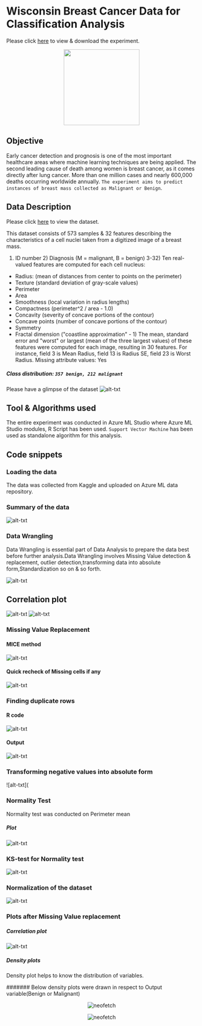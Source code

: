 # Wisconsin Breast Cancer Data for Classification Analysis


Please click [here](https://gallery.azure.ai/Experiment/Breast-Cancer-2) to view & download the experiment.


<p align="center">
  <img src="Breast_Cancer_Images/breast-cancer-thinkstock-759.jpg",alt="neofetch" align="middle" height="200px">
  </p>





## Objective
Early cancer detection and prognosis is one of the most important healthcare areas where machine learning techniques are being applied.
The second leading cause of death among women is breast cancer, as it comes directly after lung cancer. More than one million cases and nearly 600,000 deaths occurring worldwide annually.
`The experiment aims to predict instances of breast mass collected as Malignant or Benign`.

## Data Description
Please click [here](Dataset/BreastCancer.csv) to view the dataset. 

This dataset consists of 573 samples & 32 features describing the characteristics of a cell nuclei taken from a digitized image of a breast mass.
1) ID number 2) Diagnosis (M = malignant, B = benign)
 3-32)  Ten real-valued features are computed for each cell nucleus:
* Radius: (mean of distances from center to points on the perimeter)
* Texture (standard deviation of gray-scale values) 
* Perimeter
* Area 
* Smoothness (local variation in radius lengths) 
* Compactness (perimeter^2 / area - 1.0) 
* Concavity (severity of concave portions of the contour) 
* Concave points (number of concave portions of the contour) 
* Symmetry 
* Fractal dimension ("coastline approximation" - 1)
The mean, standard error and "worst" or largest (mean of the three largest values) of these features were computed for each image, resulting in 30 features. For instance, field 3 is Mean Radius, field 13 is Radius SE, field 23 is Worst Radius.
Missing attribute values: Yes
##### Class distribution: `357 benign, 212 malignant`

Please have a glimpse of the dataset
![alt-txt](Breast_Cancer_Images/Capture.PNG)

## Tool & Algorithms used

The entire experiment was conducted in Azure ML Studio where Azure ML Studio modules, R Script has been used.
`Support Vector Machine` has been used as standalone algorithm for this analysis.


## Code snippets
### Loading the data
The data was collected from Kaggle and uploaded on Azure ML data repository.
### Summary of the data
![alt-txt](Breast_Cancer_Images/summary.PNG)

### Data Wrangling
Data Wrangling is essential part of Data Analysis to prepare the data best before further analysis.Data Wrangling involves Missing Value detection & replacement, outlier detection,transforming data into absolute form,Standardization so on & so forth.




![alt-txt](Breast_Cancer_Images/data%20wrangling.PNG)


## Correlation plot
![alt-txt](Breast_Cancer_Images/cor%20plot1.PNG)
![alt-txt](Breast_Cancer_Images/corplot1.PNG)
### Missing Value Replacement
#### MICE method
![alt-txt](Breast_Cancer_Images/missing%20values%20replacement%20with%20MICE%20method.PNG)


#### Quick recheck of Missing cells if any
![alt-txt](Breast_Cancer_Images/quick%20recheck%20of%20MV(Output).PNG)


### Finding duplicate rows


#### R code
![alt-txt](Breast_Cancer_Images/duplicate%20rows(R%20codes).PNG)


#### Output
![alt-txt](Breast_Cancer_Images/duplicate%20rows%20output.PNG)


### Transforming negative values into absolute form

![alt-txt](

### Normality Test
Normality test was conducted on Perimeter mean
##### Plot
![alt-txt](Breast_Cancer_Images/normality%20plot.PNG)


### KS-test for Normality test
![alt-txt](Breast_Cancer_Images/niormality%20test.PNG)


### Normalization of the dataset


![alt-txt](Breast_Cancer_Images/standardization.PNG)

### Plots after Missing Value replacement

##### Correlation plot
![alt-txt](Breast_Cancer_Images/corplot(output)after%20MV%20replacement.PNG)

##### Density plots 
Density plot helps to know the distribution of variables.

####### Below density plots were drawn in respect to Output variable(Benign or Malignant)

<p align="center">
<img src="Breast_Cancer_Images/density%20plot1.PNG" alt="neofetch" align="middle" >
</p>




<p align="center">
<img src="Breast_Cancer_Images/density%20plot.PNG" alt="neofetch" align="middle" >
</p>















